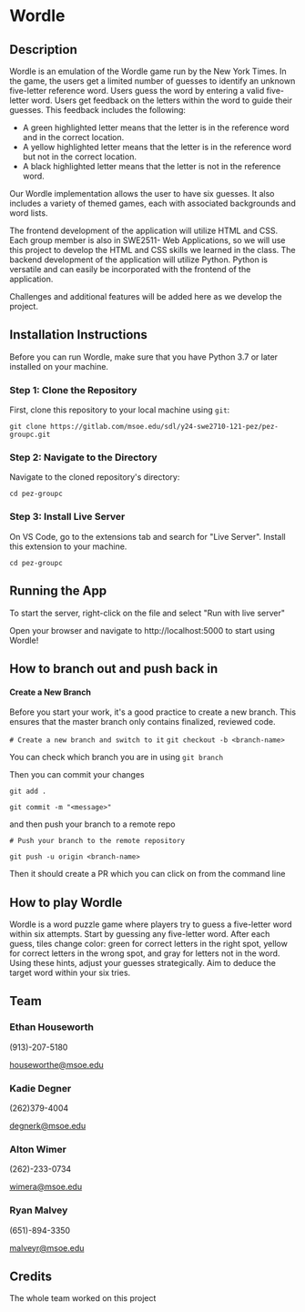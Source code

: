# Wordle



## Description

Wordle is an emulation of the Wordle game run by the New York Times. In the game, the users get a limited number of guesses to identify an unknown five-letter reference word. Users guess the word by entering a valid five-letter word. Users get feedback on the letters within the word to guide their guesses. This feedback includes the following:
- A green highlighted letter means that the letter is in the reference word and in the correct location. 
- A yellow highlighted letter means that the letter is in the reference word but not in the correct location. 
- A black highlighted letter means that the letter is not in the reference word.

Our Wordle implementation allows the user to have six guesses. It also includes a variety of themed games, each with associated backgrounds and word lists. 

The frontend development of the application will utilize HTML and CSS. Each group member is also in SWE2511- Web Applications, so we will use this project to develop the HTML and CSS skills we learned in the class. The backend development of the application will utilize Python. Python is versatile and can easily be incorporated with the frontend of the application.

Challenges and additional features will be added here as we develop the project.

## Installation Instructions 

Before you can run Wordle, make sure that you have Python 3.7 or later installed on your machine. 

### Step 1: Clone the Repository

First, clone this repository to your local machine using `git`:

```git clone https://gitlab.com/msoe.edu/sdl/y24-swe2710-121-pez/pez-groupc.git```

### Step 2: Navigate to the Directory

Navigate to the cloned repository's directory:

```cd pez-groupc```

### Step 3: Install Live Server

On VS Code, go to the extensions tab and search for "Live Server". Install this extension to your machine.

```cd pez-groupc```

## Running the App

To start the server, right-click on the file and select "Run with live server"

Open your browser and navigate to http://localhost:5000 to start using Wordle!

## How to branch out and push back in

#### Create a New Branch
Before you start your work, it's a good practice to create a new branch. This ensures that the master branch only contains finalized, reviewed code.

```# Create a new branch and switch to it```
```git checkout -b <branch-name>```

You can check which branch you are in using
```git branch```

Then you can commit your changes 

```git add .```

```git commit -m "<message>"```

and then push your branch to a remote repo

```# Push your branch to the remote repository```

```git push -u origin <branch-name>```

Then it should create a PR which you can click on from the command line


## How to play Wordle

Wordle is a word puzzle game where players try to guess a five-letter word within six attempts. Start by guessing any five-letter word. After each guess, tiles change color: green for correct letters in the right spot, yellow for correct letters in the wrong spot, and gray for letters not in the word. Using these hints, adjust your guesses strategically. Aim to deduce the target word within your six tries.

## Team

### Ethan Houseworth

(913)-207-5180 

houseworthe@msoe.edu

### Kadie Degner

(262)379-4004

degnerk@msoe.edu

### Alton Wimer

(262)-233-0734 

wimera@msoe.edu

### Ryan Malvey

(651)-894-3350 

malveyr@msoe.edu

## Credits

The whole team worked on this project
